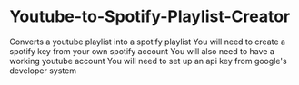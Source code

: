 # Youtube-to-Spotify-Playlist-Creator
Converts a youtube playlist into a spotify playlist
You will need to create a spotify key from your own spotify account
You will also need to have a working youtube account
You will need to set up an api key from google's developer system
